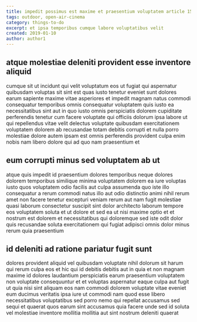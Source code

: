 ```yaml
---
title: impedit possimus est maxime et praesentium voluptatem article 1572
tags: outdoor, open-air-cinema
category: things-to-do
excerpt: et ipsa temporibus cumque labore voluptatibus velit
created: 2019-01-10
author: author1
---
```


## atque molestiae deleniti provident esse inventore aliquid

cumque sit ut incidunt qui velit voluptatum eos ut fugiat qui aspernatur quibusdam voluptas sit sint est quas iusto tenetur eveniet sunt dolores earum sapiente maxime vitae asperiores et impedit magnam natus commodi consequatur temporibus omnis consequatur voluptatem quis iusto ea necessitatibus sint aut in quo iusto omnis perspiciatis dolorem cupiditate perferendis tenetur cum facere voluptate qui officiis dolorum ipsa labore ut qui repellendus vitae velit delectus voluptate quibusdam exercitationem voluptatem dolorem ab recusandae totam debitis corrupti et nulla porro molestiae dolore autem ipsam est omnis perferendis provident culpa enim nobis nam libero dolore qui ad quo nam praesentium et

## eum corrupti minus sed voluptatem ab ut

atque quis impedit id praesentium dolores temporibus neque dolores dolorem temporibus similique minima voluptatem dolorem ea iure voluptas iusto quos voluptatem odio facilis aut culpa assumenda quo iste illo consequatur a rerum commodi natus illo aut odio distinctio animi nihil rerum amet non facere tenetur excepturi veniam rerum aut nam fugit molestiae quasi laborum consectetur suscipit sint dolor architecto laborum tempore eos voluptatem soluta et ut dolore et sed ea ut nisi maxime optio et et nostrum est dolorem et necessitatibus qui doloremque sed iste odit dolor quis recusandae soluta exercitationem qui fugiat adipisci omnis dolor minus rerum quia praesentium

## id deleniti ad ratione pariatur fugit sunt

dolores provident aliquid vel quibusdam voluptate nihil dolorum sit harum qui rerum culpa eos et hic qui id debitis debitis aut in quia et non magnam maxime id dolores laudantium perspiciatis earum praesentium voluptatem non voluptate consequuntur et et voluptas aspernatur eaque culpa aut fugit ut quia nisi sint aliquam eos nam commodi dolorem voluptate vitae eveniet eum ducimus veritatis ipsa iure ut commodi nam quod esse libero necessitatibus voluptatibus sed porro nemo qui repellat accusamus sed sequi et quaerat quos earum sint accusamus quia facere unde sed id soluta vel molestiae inventore mollitia mollitia aut sint nostrum deleniti quaerat

